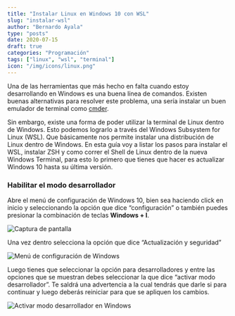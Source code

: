 ```yaml
---
title: "Instalar Linux en Windows 10 con WSL"
slug: "instalar-wsl"
author: "Bernardo Ayala"
type: "posts"
date: 2020-07-15
draft: true
categories: "Programación"
tags: ["linux", "wsl", "terminal"]
icon: "/img/icons/linux.png"
---
```


Una de las herramientas que más hecho en falta cuando estoy desarrollando en Windows es una buena línea de comandos. Existen buenas alternativas para resolver este problema, una sería instalar un buen emulador de terminal como [cmder]( https://cmder.net/).

Sin embargo, existe una forma de poder utilizar la terminal de Linux dentro de Windows. Esto podemos lograrlo a través del Windows Subsystem for Linux (WSL). Que básicamente nos permite instalar una distribución de Linux dentro de Windows.
En esta guía voy a listar los pasos para instalar el WSL, instalar ZSH y como correr el Shell de Linux dentro de la nueva Windows Terminal, para esto lo primero que tienes que hacer es actualizar Windows 10 hasta su última versión.

### Habilitar el modo desarrollador

Abre el menú de configuración de Windows 10, bien sea haciendo click en inicio y seleccionando la opción que dice “configuración” o también puedes presionar la combinación de teclas **Windows + I**.

![Captura de pantalla](/img/screenshots/windows-settings.png)

Una vez dentro selecciona la opción que dice “Actualización y seguridad”

![Menú de configuración de Windows](/img/screenshots/windows-settings2.png)

Luego tienes que seleccionar la opción para desarrolladores y entre las opciones que se muestran debes seleccionar la que dice “activar modo desarrollador”. Te saldrá una advertencia a la cual tendrás que darle si para continuar y luego deberás reiniciar para que se apliquen los cambios.

![Activar modo desarrollador en Windows](/img/screenshots/windows-settings3.png)
